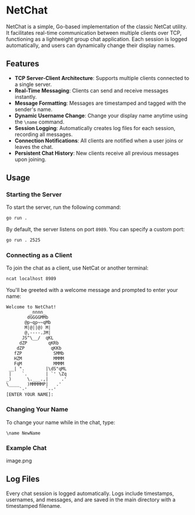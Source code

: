 # NetChat

NetChat is a simple, Go-based implementation of the classic NetCat utility. It facilitates real-time communication between multiple clients over TCP, functioning as a lightweight group chat application. Each session is logged automatically, and users can dynamically change their display names.

## Features

- **TCP Server-Client Architecture**: Supports multiple clients connected to a single server.
- **Real-Time Messaging**: Clients can send and receive messages instantly.
- **Message Formatting**: Messages are timestamped and tagged with the sender's name.
- **Dynamic Username Change**: Change your display name anytime using the `\name` command.
- **Session Logging**: Automatically creates log files for each session, recording all messages.
- **Connection Notifications**: All clients are notified when a user joins or leaves the chat.
- **Persistent Chat History**: New clients receive all previous messages upon joining.

## Usage

### Starting the Server

To start the server, run the following command:

```bash
go run .
```

By default, the server listens on port `8989`. You can specify a custom port:

```bash
go run . 2525
```

### Connecting as a Client

To join the chat as a client, use NetCat or another terminal:

```bash
ncat localhost 8989
```

You'll be greeted with a welcome message and prompted to enter your name:

```
Welcome to NetChat!
         _nnnn_
        dGGGGMMb
       @p~qp~~qMb
       M|@||@) M|
       @,----.JM|
      JS^\__/  qKL
     dZP        qKRb
    dZP          qKKb
   fZP            SMMb
   HZM            MMMM
   FqM            MMMM
 __| ".        |\dS"qML
 |    `.       | `' \Zq
_)      \.___.,|     .'
\____   )MMMMMP|   .'
     `-'       `--'
[ENTER YOUR NAME]:
```

### Changing Your Name

To change your name while in the chat, type:

```
\name NewName
```

### Example Chat
image.png

## Log Files

Every chat session is logged automatically. Logs include timestamps, usernames, and messages, and are saved in the main directory with a timestamped filename.
